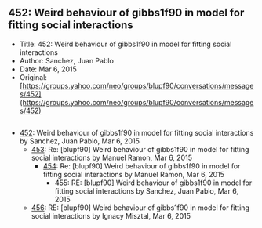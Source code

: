 ## 452: Weird behaviour of gibbs1f90 in model for fitting social interactions

- Title: 452: Weird behaviour of gibbs1f90 in model for fitting social interactions
- Author: Sanchez, Juan Pablo
- Date: Mar 6, 2015
- Original: [https://groups.yahoo.com/neo/groups/blupf90/conversations/messages/452](https://groups.yahoo.com/neo/groups/blupf90/conversations/messages/452)

```

```

- [452](0452.md): Weird behaviour of gibbs1f90 in model for fitting social interactions by Sanchez, Juan Pablo, Mar 6, 2015
    - [453](0453.md): Re: [blupf90] Weird behaviour of gibbs1f90 in model for fitting social interactions by Manuel Ramon, Mar 6, 2015
        - [454](0454.md): Re: [blupf90] Weird behaviour of gibbs1f90 in model for fitting social interactions by Manuel Ramon, Mar 6, 2015
            - [455](0455.md): RE: [blupf90] Weird behaviour of gibbs1f90 in model for fitting social interactions by Sanchez, Juan Pablo, Mar 6, 2015
    - [456](0456.md): RE: [blupf90] Weird behaviour of gibbs1f90 in model for fitting social interactions by Ignacy Misztal, Mar 6, 2015
